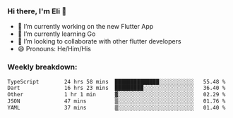 ### Hi there, I'm Eli 👋
- 🔭 I’m currently working on the new Flutter App
- 🌱 I’m currently learning Go
- 🦄 I’m looking to collaborate with other flutter developers
- 😄 Pronouns: He/Him/His

### Weekly breakdown:
<!--START_SECTION:waka-->

```txt
TypeScript        24 hrs 58 mins  ██████████████░░░░░░░░░░░   55.48 %
Dart              16 hrs 23 mins  █████████░░░░░░░░░░░░░░░░   36.40 %
Other             1 hr 1 min      ▓░░░░░░░░░░░░░░░░░░░░░░░░   02.29 %
JSON              47 mins         ▒░░░░░░░░░░░░░░░░░░░░░░░░   01.76 %
YAML              37 mins         ▒░░░░░░░░░░░░░░░░░░░░░░░░   01.40 %
```

<!--END_SECTION:waka-->
